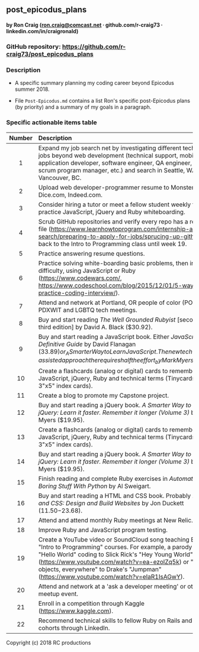 ## post_epicodus_plans

#### by Ron Craig (ron.craig@comcast.net ∙ github.com/r-craig73 ∙ linkedin.com/in/craigronald)

### GitHub repository: https://github.com/r-craig73/post_epicodus_plans

### Description
* A specific summary planning my coding career beyond Epicodus summer 2018.

* File `Post-Epicodus.md` contains a list Ron's specific post-Epicodus plans (by priority) and a summary of my goals in a paragraph.

### Specific actionable items table
| Number | Description | Priority |
| :---:       |     :---      |       :---: |
| 1 | Expand my job search net by investigating different technology jobs beyond web development (technical support, mobile application developer, software engineer, QA engineer, IT, scrum program manager, etc.) and search in Seattle, WA and Vancouver, BC. | high |
| 2 | Upload web developer-programmer resume to Monster.com, Dice.com, Indeed.com. | high |
| 3 | Consider hiring a tutor or meet a fellow student weekly to practice JavaScript, jQuery and Ruby whiteboarding. | high |
| 4 | Scrub GitHub repositories and verify every repo has a readme file (https://www.learnhowtoprogram.com/internship-and-job-search/preparing-to-apply-for-jobs/sprucing-up-github). Go back to the Intro to Programming class until week 19. | high |
| 5 | Practice answering resume questions. | high |
| 6 | Practice solving white-boarding basic problems, then increase difficulty, using JavaScript or Ruby (https://www.codewars.com/, https://www.codeschool.com/blog/2015/12/01/5-ways-practice-coding-interview/). | high |
| 7 | Attend and network at Portland, OR people of color (POC), PDXWIT and LGBTQ tech meetings. | high |
| 8 | Buy and start reading _The Well Grounded Rubyist_ [second or third edition] by David A. Black ($30.92). | high |
| 9 | Buy and start reading a JavaScript book.  Either _JavaScript: The Definitive Guide_ by David Flanagan ($33.89) or _A Smarter Way to Learn JavaScript. The new tech-assisted approach the requires half the effort_ by Mark Myers ($17.96). | high |
| 10 | Create a flashcards (analog or digital) cards to remember JavaScript, jQuery, Ruby and technical terms (Tinycards or 3"x5" index cards). | medium |
| 11 | Create a blog to promote my Capstone project. | medium |
| 12 | Buy and start reading a jQuery book. _A Smarter Way to Learn jQuery: Learn it faster. Remember it longer (Volume 3)_ by Mark Myers ($19.95). | medium |
| 13 | Create a flashcards (analog or digital) cards to remember JavaScript, jQuery, Ruby and technical terms (Tinycards or 3"x5" index cards). | medium |
| 14 | Buy and start reading a jQuery book. _A Smarter Way to Learn jQuery: Learn it faster. Remember it longer (Volume 3)_ by Mark Myers ($19.95). | medium |
| 15 | Finish reading and complete Ruby exercises in _Automate the Boring Stuff With Python_ by Al Sweigart. | medium |
| 16 | Buy and start reading a HTML and CSS book. Probably _HTML and CSS: Design and Build Websites_ by Jon Duckett ($11.50-$23.68). | medium |
| 17 | Attend and attend monthly Ruby meetings at New Relic. | medium |
| 18 | Improve Ruby and JavaScript program testing. | medium |
| 19 | Create a YouTube video or SoundCloud song teaching Epicodus "Intro to Programming" courses.  For example, a parody of "Hello World" coding to Slick Rick's "Hey Young World" (https://www.youtube.com/watch?v=ea-ezolZq5k) or "Objects, objects, everywhere" to Drake's "Jumpman" (https://www.youtube.com/watch?v=eIaR1IsAGwY). | low |
| 20 | Attend and network at a 'ask a developer meeting' or other tech meetup event. | low |
| 21 |  Enroll in a competition through Kaggle (https://www.kaggle.com). | low |
| 22 | Recommend technical skills to fellow Ruby on Rails and .Net cohorts through LinkedIn. | low |

Copyright (c) 2018 RC productions

